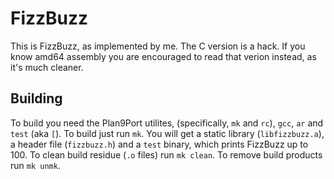 FizzBuzz
========

This is FizzBuzz, as implemented by me. The C version is a hack. If you know
amd64 assembly you are encouraged to read that verion instead, as it's
much cleaner.

Building
--------

To build you need the Plan9Port utilites, (specifically, `mk` and `rc`), `gcc`,
`ar` and `test` (aka `[`).  To build just run `mk`. You will get a static
library (`libfizzbuzz.a`), a header file (`fizzbuzz.h`) and a `test` binary,
which prints FizzBuzz up to 100. To clean build residue (`.o` files) run
`mk clean`. To remove build products run `mk unmk`.

